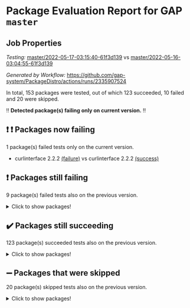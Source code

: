 # Package Evaluation Report for GAP `master`

## Job Properties

*Testing:* [master/2022-05-17-03:15:40-61f3d139](https://github.com/gap-system/PackageDistro/blob/data/reports/master/2022-05-17-03:15:40-61f3d139) vs [master/2022-05-16-03:04:55-61f3d139](https://github.com/gap-system/PackageDistro/blob/data/reports/master/2022-05-16-03:04:55-61f3d139)

*Generated by Workflow:* https://github.com/gap-system/PackageDistro/actions/runs/2335907524

In total, 153 packages were tested, out of which 123 succeeded, 10 failed and 20 were skipped.

:bangbang: **Detected package(s) failing only on current version.** :bangbang:

## :exclamation: :exclamation: Packages now failing

1 package(s) failed tests only on the current version.
- curlinterface 2.2.2 [(failure)](https://github.com/gap-system/PackageDistro/runs/6463535460?check_suite_focus=true) vs curlinterface 2.2.2 [(success)](https://github.com/gap-system/PackageDistro/runs/6445368650?check_suite_focus=true)

## :exclamation: Packages still failing

9 package(s) failed tests also on the previous version.
<details><summary>Click to show packages!</summary>

- fining 1.4.1 [(failure)](https://github.com/gap-system/PackageDistro/runs/6463536141?check_suite_focus=true)
- francy 1.2.4 [(failure)](https://github.com/gap-system/PackageDistro/runs/6463536346?check_suite_focus=true)
- hap 1.39 [(failure)](https://github.com/gap-system/PackageDistro/runs/6463537119?check_suite_focus=true)
- normalizinterface 1.3.2 [(failure)](https://github.com/gap-system/PackageDistro/runs/6463538402?check_suite_focus=true)
- packagemanager 1.2 [(failure)](https://github.com/gap-system/PackageDistro/runs/6463538600?check_suite_focus=true)
- rcwa 4.6.4 [(failure)](https://github.com/gap-system/PackageDistro/runs/6463539113?check_suite_focus=true)
- recog 1.3.2 [(failure)](https://github.com/gap-system/PackageDistro/runs/6463539289?check_suite_focus=true)
- semigroups 4.0.0 [(failure)](https://github.com/gap-system/PackageDistro/runs/6463539592?check_suite_focus=true)
- ugaly 4.0.2 [(failure)](https://github.com/gap-system/PackageDistro/runs/6463540403?check_suite_focus=true)
</details>

## :heavy_check_mark: Packages still succeeding

123 package(s) succeeded tests also on the previous version.
<details><summary>Click to show packages!</summary>

- ace 5.4 [(success)](https://github.com/gap-system/PackageDistro/runs/6463534066?check_suite_focus=true)
- aclib 1.3.2 [(success)](https://github.com/gap-system/PackageDistro/runs/6463534111?check_suite_focus=true)
- agt 0.2 [(success)](https://github.com/gap-system/PackageDistro/runs/6463534157?check_suite_focus=true)
- alnuth 3.2.1 [(success)](https://github.com/gap-system/PackageDistro/runs/6463534187?check_suite_focus=true)
- anupq 3.2.6 [(success)](https://github.com/gap-system/PackageDistro/runs/6463534260?check_suite_focus=true)
- atlasrep 2.1.2 [(success)](https://github.com/gap-system/PackageDistro/runs/6463534308?check_suite_focus=true)
- autodoc 2022.03.10 [(success)](https://github.com/gap-system/PackageDistro/runs/6463534346?check_suite_focus=true)
- automata 1.15 [(success)](https://github.com/gap-system/PackageDistro/runs/6463534385?check_suite_focus=true)
- automgrp 1.3.2 [(success)](https://github.com/gap-system/PackageDistro/runs/6463534422?check_suite_focus=true)
- autpgrp 1.10.2 [(success)](https://github.com/gap-system/PackageDistro/runs/6463534460?check_suite_focus=true)
- cap 2022.05-02 [(success)](https://github.com/gap-system/PackageDistro/runs/6463534508?check_suite_focus=true)
- caratinterface 2.3.3 [(success)](https://github.com/gap-system/PackageDistro/runs/6463534580?check_suite_focus=true)
- cddinterface 2020.06.24 [(success)](https://github.com/gap-system/PackageDistro/runs/6463534644?check_suite_focus=true)
- circle 1.6.5 [(success)](https://github.com/gap-system/PackageDistro/runs/6463534723?check_suite_focus=true)
- classicpres 1.22 [(success)](https://github.com/gap-system/PackageDistro/runs/6463534819?check_suite_focus=true)
- cohomolo 1.6.10 [(success)](https://github.com/gap-system/PackageDistro/runs/6463534893?check_suite_focus=true)
- congruence 1.2.4 [(success)](https://github.com/gap-system/PackageDistro/runs/6463534989?check_suite_focus=true)
- corelg 1.56 [(success)](https://github.com/gap-system/PackageDistro/runs/6463535084?check_suite_focus=true)
- crime 1.6 [(success)](https://github.com/gap-system/PackageDistro/runs/6463535145?check_suite_focus=true)
- crisp 1.4.5 [(success)](https://github.com/gap-system/PackageDistro/runs/6463535189?check_suite_focus=true)
- crypting 0.10 [(success)](https://github.com/gap-system/PackageDistro/runs/6463535240?check_suite_focus=true)
- cryst 4.1.24 [(success)](https://github.com/gap-system/PackageDistro/runs/6463535277?check_suite_focus=true)
- crystcat 1.1.9 [(success)](https://github.com/gap-system/PackageDistro/runs/6463535322?check_suite_focus=true)
- ctbllib 1.3.4 [(success)](https://github.com/gap-system/PackageDistro/runs/6463535363?check_suite_focus=true)
- cubefree 1.19 [(success)](https://github.com/gap-system/PackageDistro/runs/6463535407?check_suite_focus=true)
- cvec 2.7.5 [(success)](https://github.com/gap-system/PackageDistro/runs/6463535531?check_suite_focus=true)
- datastructures 0.2.7 [(success)](https://github.com/gap-system/PackageDistro/runs/6463535597?check_suite_focus=true)
- deepthought 1.0.5 [(success)](https://github.com/gap-system/PackageDistro/runs/6463535661?check_suite_focus=true)
- design 1.7 [(success)](https://github.com/gap-system/PackageDistro/runs/6463535718?check_suite_focus=true)
- difsets 2.3.1 [(success)](https://github.com/gap-system/PackageDistro/runs/6463535769?check_suite_focus=true)
- digraphs 1.5.2 [(success)](https://github.com/gap-system/PackageDistro/runs/6463535827?check_suite_focus=true)
- edim 1.3.5 [(success)](https://github.com/gap-system/PackageDistro/runs/6463535870?check_suite_focus=true)
- example 4.3.1 [(success)](https://github.com/gap-system/PackageDistro/runs/6463535928?check_suite_focus=true)
- factint 1.6.3 [(success)](https://github.com/gap-system/PackageDistro/runs/6463535971?check_suite_focus=true)
- ferret 1.0.7 [(success)](https://github.com/gap-system/PackageDistro/runs/6463536027?check_suite_focus=true)
- fga 1.4.0 [(success)](https://github.com/gap-system/PackageDistro/runs/6463536078?check_suite_focus=true)
- float 1.0.3 [(success)](https://github.com/gap-system/PackageDistro/runs/6463536174?check_suite_focus=true)
- format 1.4.3 [(success)](https://github.com/gap-system/PackageDistro/runs/6463536220?check_suite_focus=true)
- forms 1.2.7 [(success)](https://github.com/gap-system/PackageDistro/runs/6463536255?check_suite_focus=true)
- fplsa 1.2.5 [(success)](https://github.com/gap-system/PackageDistro/runs/6463536287?check_suite_focus=true)
- fr 2.4.8 [(success)](https://github.com/gap-system/PackageDistro/runs/6463536311?check_suite_focus=true)
- fwtree 1.3 [(success)](https://github.com/gap-system/PackageDistro/runs/6463536385?check_suite_focus=true)
- gbnp 1.0.5 [(success)](https://github.com/gap-system/PackageDistro/runs/6463536420?check_suite_focus=true)
- generalizedmorphismsforcap 2022.05-01 [(success)](https://github.com/gap-system/PackageDistro/runs/6463536492?check_suite_focus=true)
- genss 1.6.6 [(success)](https://github.com/gap-system/PackageDistro/runs/6463536562?check_suite_focus=true)
- gradedringforhomalg 2022.03-01 [(success)](https://github.com/gap-system/PackageDistro/runs/6463536637?check_suite_focus=true)
- grape 4.8.5 [(success)](https://github.com/gap-system/PackageDistro/runs/6463536725?check_suite_focus=true)
- groupoids 1.69 [(success)](https://github.com/gap-system/PackageDistro/runs/6463536795?check_suite_focus=true)
- grpconst 2.6.2 [(success)](https://github.com/gap-system/PackageDistro/runs/6463536899?check_suite_focus=true)
- guarana 0.96.3 [(success)](https://github.com/gap-system/PackageDistro/runs/6463536997?check_suite_focus=true)
- guava 3.16 [(success)](https://github.com/gap-system/PackageDistro/runs/6463537059?check_suite_focus=true)
- hapcryst 0.1.14 [(success)](https://github.com/gap-system/PackageDistro/runs/6463537155?check_suite_focus=true)
- hecke 1.5.3 [(success)](https://github.com/gap-system/PackageDistro/runs/6463537207?check_suite_focus=true)
- help 3.5 [(success)](https://github.com/gap-system/PackageDistro/runs/6463537243?check_suite_focus=true)
- idrel 2.43 [(success)](https://github.com/gap-system/PackageDistro/runs/6463537282?check_suite_focus=true)
- images 1.3.1 [(success)](https://github.com/gap-system/PackageDistro/runs/6463537332?check_suite_focus=true)
- intpic 0.2.4 [(success)](https://github.com/gap-system/PackageDistro/runs/6463537378?check_suite_focus=true)
- io 4.7.2 [(success)](https://github.com/gap-system/PackageDistro/runs/6463537425?check_suite_focus=true)
- irredsol 1.4.3 [(success)](https://github.com/gap-system/PackageDistro/runs/6463537467?check_suite_focus=true)
- json 2.1.0 [(success)](https://github.com/gap-system/PackageDistro/runs/6463537514?check_suite_focus=true)
- jupyterkernel 1.4.1 [(success)](https://github.com/gap-system/PackageDistro/runs/6463537559?check_suite_focus=true)
- jupyterviz 1.5.1 [(success)](https://github.com/gap-system/PackageDistro/runs/6463537593?check_suite_focus=true)
- kan 1.34 [(success)](https://github.com/gap-system/PackageDistro/runs/6463537635?check_suite_focus=true)
- kbmag 1.5.9 [(success)](https://github.com/gap-system/PackageDistro/runs/6463537674?check_suite_focus=true)
- laguna 3.9.5 [(success)](https://github.com/gap-system/PackageDistro/runs/6463537714?check_suite_focus=true)
- liealgdb 2.2.1 [(success)](https://github.com/gap-system/PackageDistro/runs/6463537746?check_suite_focus=true)
- liepring 2.6 [(success)](https://github.com/gap-system/PackageDistro/runs/6463537797?check_suite_focus=true)
- liering 2.4.2 [(success)](https://github.com/gap-system/PackageDistro/runs/6463537829?check_suite_focus=true)
- linearalgebraforcap 2022.05-02 [(success)](https://github.com/gap-system/PackageDistro/runs/6463537866?check_suite_focus=true)
- loops 3.4.1 [(success)](https://github.com/gap-system/PackageDistro/runs/6463537904?check_suite_focus=true)
- lpres 1.0.3 [(success)](https://github.com/gap-system/PackageDistro/runs/6463537987?check_suite_focus=true)
- majoranaalgebras 1.4 [(success)](https://github.com/gap-system/PackageDistro/runs/6463538019?check_suite_focus=true)
- mapclass 1.4.5 [(success)](https://github.com/gap-system/PackageDistro/runs/6463538052?check_suite_focus=true)
- matgrp 0.64 [(success)](https://github.com/gap-system/PackageDistro/runs/6463538095?check_suite_focus=true)
- modisom 2.5.2 [(success)](https://github.com/gap-system/PackageDistro/runs/6463538134?check_suite_focus=true)
- modulepresentationsforcap 2022.05-01 [(success)](https://github.com/gap-system/PackageDistro/runs/6463538170?check_suite_focus=true)
- monoidalcategories 2022.05-02 [(success)](https://github.com/gap-system/PackageDistro/runs/6463538212?check_suite_focus=true)
- nconvex 2020.11-04 [(success)](https://github.com/gap-system/PackageDistro/runs/6463538251?check_suite_focus=true)
- nilmat 1.4.1 [(success)](https://github.com/gap-system/PackageDistro/runs/6463538309?check_suite_focus=true)
- nock 1.5 [(success)](https://github.com/gap-system/PackageDistro/runs/6463538359?check_suite_focus=true)
- nq 2.5.8 [(success)](https://github.com/gap-system/PackageDistro/runs/6463538440?check_suite_focus=true)
- numericalsgps 1.3.0 [(success)](https://github.com/gap-system/PackageDistro/runs/6463538483?check_suite_focus=true)
- openmath 11.5.1 [(success)](https://github.com/gap-system/PackageDistro/runs/6463538522?check_suite_focus=true)
- orb 4.8.4 [(success)](https://github.com/gap-system/PackageDistro/runs/6463538569?check_suite_focus=true)
- patternclass 2.4.2 [(success)](https://github.com/gap-system/PackageDistro/runs/6463538641?check_suite_focus=true)
- permut 2.0.4 [(success)](https://github.com/gap-system/PackageDistro/runs/6463538675?check_suite_focus=true)
- polenta 1.3.10 [(success)](https://github.com/gap-system/PackageDistro/runs/6463538713?check_suite_focus=true)
- polymaking 0.8.6 [(success)](https://github.com/gap-system/PackageDistro/runs/6463538757?check_suite_focus=true)
- primgrp 3.4.2 [(success)](https://github.com/gap-system/PackageDistro/runs/6463538790?check_suite_focus=true)
- profiling 2.5.0 [(success)](https://github.com/gap-system/PackageDistro/runs/6463538834?check_suite_focus=true)
- qpa 1.33 [(success)](https://github.com/gap-system/PackageDistro/runs/6463538885?check_suite_focus=true)
- quagroup 1.8.3 [(success)](https://github.com/gap-system/PackageDistro/runs/6463538957?check_suite_focus=true)
- radiroot 2.9 [(success)](https://github.com/gap-system/PackageDistro/runs/6463539040?check_suite_focus=true)
- rds 1.8 [(success)](https://github.com/gap-system/PackageDistro/runs/6463539208?check_suite_focus=true)
- repndecomp 1.2.1 [(success)](https://github.com/gap-system/PackageDistro/runs/6463539398?check_suite_focus=true)
- repsn 3.1.0 [(success)](https://github.com/gap-system/PackageDistro/runs/6463539463?check_suite_focus=true)
- resclasses 4.7.2 [(success)](https://github.com/gap-system/PackageDistro/runs/6463539503?check_suite_focus=true)
- scscp 2.3.1 [(success)](https://github.com/gap-system/PackageDistro/runs/6463539544?check_suite_focus=true)
- sglppow 2.2 [(success)](https://github.com/gap-system/PackageDistro/runs/6463539626?check_suite_focus=true)
- sgpviz 0.999.5 [(success)](https://github.com/gap-system/PackageDistro/runs/6463539674?check_suite_focus=true)
- simpcomp 2.1.14 [(success)](https://github.com/gap-system/PackageDistro/runs/6463539739?check_suite_focus=true)
- singular 2020.12.18 [(success)](https://github.com/gap-system/PackageDistro/runs/6463539806?check_suite_focus=true)
- sla 1.5.3 [(success)](https://github.com/gap-system/PackageDistro/runs/6463539882?check_suite_focus=true)
- smallgrp 1.5 [(success)](https://github.com/gap-system/PackageDistro/runs/6463539937?check_suite_focus=true)
- smallsemi 0.6.13 [(success)](https://github.com/gap-system/PackageDistro/runs/6463539983?check_suite_focus=true)
- sonata 2.9.4 [(success)](https://github.com/gap-system/PackageDistro/runs/6463540030?check_suite_focus=true)
- sophus 1.25 [(success)](https://github.com/gap-system/PackageDistro/runs/6463540076?check_suite_focus=true)
- spinsym 1.5.2 [(success)](https://github.com/gap-system/PackageDistro/runs/6463540125?check_suite_focus=true)
- symbcompcc 1.3.2 [(success)](https://github.com/gap-system/PackageDistro/runs/6463540180?check_suite_focus=true)
- thelma 1.3 [(success)](https://github.com/gap-system/PackageDistro/runs/6463540231?check_suite_focus=true)
- tomlib 1.2.9 [(success)](https://github.com/gap-system/PackageDistro/runs/6463540280?check_suite_focus=true)
- toric 1.9.5 [(success)](https://github.com/gap-system/PackageDistro/runs/6463540320?check_suite_focus=true)
- transgrp 3.6.2 [(success)](https://github.com/gap-system/PackageDistro/runs/6463540370?check_suite_focus=true)
- unipot 1.5 [(success)](https://github.com/gap-system/PackageDistro/runs/6463540452?check_suite_focus=true)
- unitlib 4.1.0 [(success)](https://github.com/gap-system/PackageDistro/runs/6463540486?check_suite_focus=true)
- utils 0.72 [(success)](https://github.com/gap-system/PackageDistro/runs/6463540537?check_suite_focus=true)
- uuid 0.7 [(success)](https://github.com/gap-system/PackageDistro/runs/6463540583?check_suite_focus=true)
- walrus 0.9991 [(success)](https://github.com/gap-system/PackageDistro/runs/6463540641?check_suite_focus=true)
- wedderga 4.10.2 [(success)](https://github.com/gap-system/PackageDistro/runs/6463540695?check_suite_focus=true)
- xmod 2.88 [(success)](https://github.com/gap-system/PackageDistro/runs/6463540750?check_suite_focus=true)
- xmodalg 1.22 [(success)](https://github.com/gap-system/PackageDistro/runs/6463540808?check_suite_focus=true)
- yangbaxter 0.10.0 [(success)](https://github.com/gap-system/PackageDistro/runs/6463540864?check_suite_focus=true)
- zeromqinterface 0.13 [(success)](https://github.com/gap-system/PackageDistro/runs/6463540932?check_suite_focus=true)
</details>

## :heavy_minus_sign: Packages that were skipped

20 package(s) skipped tests also on the previous version.
<details><summary>Click to show packages!</summary>

- 4ti2interface 2022.03-01 [(skipped)](https://github.com/gap-system/PackageDistro/runs/6463446261?check_suite_focus=true)
- browse 1.8.14 [(skipped)](https://github.com/gap-system/PackageDistro/runs/6463446261?check_suite_focus=true)
- examplesforhomalg 2022.03-01 [(skipped)](https://github.com/gap-system/PackageDistro/runs/6463446261?check_suite_focus=true)
- gapdoc 1.6.5 [(skipped)](https://github.com/gap-system/PackageDistro/runs/6463446261?check_suite_focus=true)
- gauss 2022.03-01 [(skipped)](https://github.com/gap-system/PackageDistro/runs/6463446261?check_suite_focus=true)
- gaussforhomalg 2022.03-01 [(skipped)](https://github.com/gap-system/PackageDistro/runs/6463446261?check_suite_focus=true)
- gradedmodules 2022.03-01 [(skipped)](https://github.com/gap-system/PackageDistro/runs/6463446261?check_suite_focus=true)
- homalg 2022.03-01 [(skipped)](https://github.com/gap-system/PackageDistro/runs/6463446261?check_suite_focus=true)
- homalgtocas 2022.03-01 [(skipped)](https://github.com/gap-system/PackageDistro/runs/6463446261?check_suite_focus=true)
- io_forhomalg 2022.03-01 [(skipped)](https://github.com/gap-system/PackageDistro/runs/6463446261?check_suite_focus=true)
- itc 1.5.1 [(skipped)](https://github.com/gap-system/PackageDistro/runs/6463446261?check_suite_focus=true)
- localizeringforhomalg 2022.03-01 [(skipped)](https://github.com/gap-system/PackageDistro/runs/6463446261?check_suite_focus=true)
- matricesforhomalg 2022.04-01 [(skipped)](https://github.com/gap-system/PackageDistro/runs/6463446261?check_suite_focus=true)
- modules 2022.03-01 [(skipped)](https://github.com/gap-system/PackageDistro/runs/6463446261?check_suite_focus=true)
- polycyclic 2.16 [(skipped)](https://github.com/gap-system/PackageDistro/runs/6463446261?check_suite_focus=true)
- ringsforhomalg 2022.04-01 [(skipped)](https://github.com/gap-system/PackageDistro/runs/6463446261?check_suite_focus=true)
- sco 2022.03-01 [(skipped)](https://github.com/gap-system/PackageDistro/runs/6463446261?check_suite_focus=true)
- toolsforhomalg 2022.04-03 [(skipped)](https://github.com/gap-system/PackageDistro/runs/6463446261?check_suite_focus=true)
- toricvarieties 2022.03.23 [(skipped)](https://github.com/gap-system/PackageDistro/runs/6463446261?check_suite_focus=true)
- xgap 4.31 [(skipped)](https://github.com/gap-system/PackageDistro/runs/6463446261?check_suite_focus=true)
</details>

